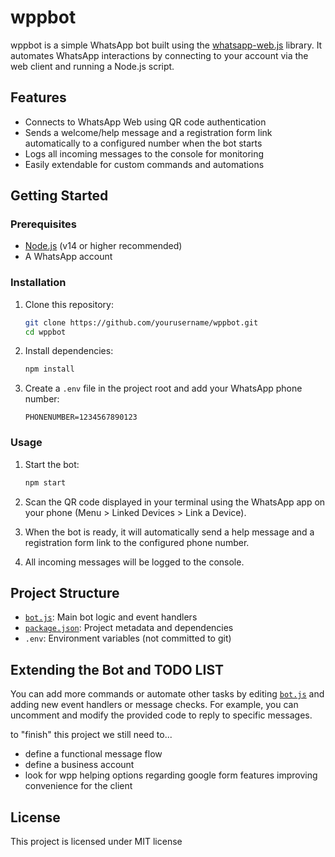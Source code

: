# wppbot

wppbot is a simple WhatsApp bot built using the [whatsapp-web.js](https://wwebjs.dev/) library. It automates WhatsApp interactions by connecting to your account via the web client and running a Node.js script.

## Features

- Connects to WhatsApp Web using QR code authentication
- Sends a welcome/help message and a registration form link automatically to a configured number when the bot starts
- Logs all incoming messages to the console for monitoring
- Easily extendable for custom commands and automations

## Getting Started

### Prerequisites

- [Node.js](https://nodejs.org/) (v14 or higher recommended)
- A WhatsApp account

### Installation

1. Clone this repository:
    ```sh
    git clone https://github.com/yourusername/wppbot.git
    cd wppbot
    ```

2. Install dependencies:
    ```sh
    npm install
    ```

3. Create a `.env` file in the project root and add your WhatsApp phone number:
    ```
    PHONENUMBER=1234567890123
    ```

### Usage
 
1. Start the bot:
    ```sh
    npm start
    ```

2. Scan the QR code displayed in your terminal using the WhatsApp app on your phone (Menu > Linked Devices > Link a Device).

3. When the bot is ready, it will automatically send a help message and a registration form link to the configured phone number.

4. All incoming messages will be logged to the console.

## Project Structure

- [`bot.js`](bot.js): Main bot logic and event handlers
- [`package.json`](package.json): Project metadata and dependencies
- `.env`: Environment variables (not committed to git)

## Extending the Bot and TODO LIST

You can add more commands or automate other tasks by editing [`bot.js`](bot.js) and adding new event handlers or message checks. For example, you can uncomment and modify the provided code to reply to specific messages.

to "finish" this project we still need to...
- define a functional message flow 
- define a business account
- look for wpp helping options regarding google form features improving convenience for the client

## License

This project is licensed under MIT license
